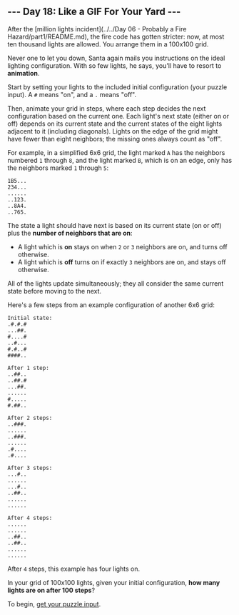 ## --- Day 18: Like a GIF For Your Yard ---

After the
[million lights incident](../../Day 06 - Probably a Fire Hazard/part1/README.md),
the fire code has gotten stricter: now, at most ten thousand lights are
allowed. You arrange them in a 100x100 grid.

Never one to let you down, Santa again mails you instructions on the ideal
lighting configuration. With so few lights, he says, you'll have to resort to
**animation**.

Start by setting your lights to the included initial configuration (your puzzle
input). A `#` means "on", and a `.` means "off".

Then, animate your grid in steps, where each step decides the next
configuration based on the current one. Each light's next state (either on or
off) depends on its current state and the current states of the eight lights
adjacent to it (including diagonals). Lights on the edge of the grid might have
fewer than eight neighbors; the missing ones always count as "off".

For example, in a simplified 6x6 grid, the light marked `A` has the neighbors
numbered `1` through `8`, and the light marked `B`, which is on an edge, only
has the neighbors marked `1` through `5`:

```
1B5...
234...
......
..123.
..8A4.
..765.
```

The state a light should have next is based on its current state (on or off)
plus the **number of neighbors that are on**:

* A light which is **on** stays on when `2` or `3` neighbors are on, and turns
  off otherwise.
* A light which is **off** turns on if exactly `3` neighbors are on, and stays
  off otherwise.

All of the lights update simultaneously; they all consider the same current
state before moving to the next.

Here's a few steps from an example configuration of another 6x6 grid:

```
Initial state:
.#.#.#
...##.
#....#
..#...
#.#..#
####..

After 1 step:
..##..
..##.#
...##.
......
#.....
#.##..

After 2 steps:
..###.
......
..###.
......
.#....
.#....

After 3 steps:
...#..
......
...#..
..##..
......
......

After 4 steps:
......
......
..##..
..##..
......
......
```

After `4` steps, this example has four lights on.

In your grid of 100x100 lights, given your initial configuration,
**how many lights are on after 100 steps**?

To begin, [get your puzzle input](input.txt).
